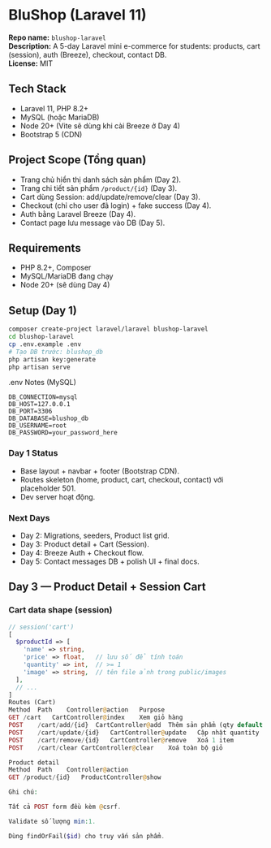 # BluShop (Laravel 11)

**Repo name:** `blushop-laravel`  
**Description:** A 5-day Laravel mini e-commerce for students: products, cart (session), auth (Breeze), checkout, contact DB.  
**License:** MIT

## Tech Stack

- Laravel 11, PHP 8.2+
- MySQL (hoặc MariaDB)
- Node 20+ (Vite sẽ dùng khi cài Breeze ở Day 4)
- Bootstrap 5 (CDN)

## Project Scope (Tổng quan)

- Trang chủ hiển thị danh sách sản phẩm (Day 2).
- Trang chi tiết sản phẩm `/product/{id}` (Day 3).
- Cart dùng Session: add/update/remove/clear (Day 3).
- Checkout (chỉ cho user đã login) + fake success (Day 4).
- Auth bằng Laravel Breeze (Day 4).
- Contact page lưu message vào DB (Day 5).

## Requirements

- PHP 8.2+, Composer
- MySQL/MariaDB đang chạy
- Node 20+ (sẽ dùng Day 4)

## Setup (Day 1)

```bash
composer create-project laravel/laravel blushop-laravel
cd blushop-laravel
cp .env.example .env
# Tạo DB trước: blushop_db
php artisan key:generate
php artisan serve
```

.env Notes (MySQL)

```env
DB_CONNECTION=mysql
DB_HOST=127.0.0.1
DB_PORT=3306
DB_DATABASE=blushop_db
DB_USERNAME=root
DB_PASSWORD=your_password_here
```

### Day 1 Status

- Base layout + navbar + footer (Bootstrap CDN).
- Routes skeleton (home, product, cart, checkout, contact) với placeholder 501.
- Dev server hoạt động.

### Next Days

- Day 2: Migrations, seeders, Product list grid.
- Day 3: Product detail + Cart (Session).
- Day 4: Breeze Auth + Checkout flow.
- Day 5: Contact messages DB + polish UI + final docs.

## Day 3 — Product Detail + Session Cart

### Cart data shape (session)
```php
// session('cart')
[
  $productId => [
    'name' => string,
    'price' => float,   // lưu số để tính toán
    'quantity' => int,  // >= 1
    'image' => string,  // tên file ảnh trong public/images
  ],
  // ...
]
Routes (Cart)
Method	Path	Controller@action	Purpose
GET	/cart	CartController@index	Xem giỏ hàng
POST	/cart/add/{id}	CartController@add	Thêm sản phẩm (qty default 1)
POST	/cart/update/{id}	CartController@update	Cập nhật quantity
POST	/cart/remove/{id}	CartController@remove	Xoá 1 item
POST	/cart/clear	CartController@clear	Xoá toàn bộ giỏ

Product detail
Method	Path	Controller@action
GET	/product/{id}	ProductController@show

Ghi chú:

Tất cả POST form đều kèm @csrf.

Validate số lượng min:1.

Dùng findOrFail($id) cho truy vấn sản phẩm.
